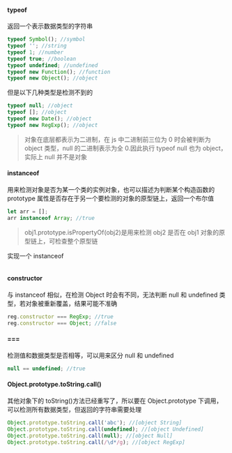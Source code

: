#### typeof

返回一个表示数据类型的字符串

```javascript
typeof Symbol(); //symbol
typeof ''; //string
typeof 1; //number
typeof true; //boolean
typeof undefined; //undefined
typeof new Function(); //function
typeof new Object(); //object
```

但是以下几种类型是检测不到的

```javascript
typeof null; //object
typeof []; //object
typeof new Date(); //object
typeof new RegExp(); //object
```

> 对象在底层都表示为二进制，在 js 中二进制前三位为 0 时会被判断为 object 类型，null 的二进制表示为全 0.因此执行 typeof null 也为 object，实际上 null 并不是对象

#### instanceof

用来检测对象是否为某一个类的实例对象，也可以描述为判断某个构造函数的 prototype 属性是否存在于另一个要检测的对象的原型链上，返回一个布尔值

```javascript
let arr = [];
arr instanceof Array; //true
```

> obj1.prototype.isPropertyOf(obj2)是用来检测 obj2 是否在 obj1 对象的原型链上，可检查整个原型链

实现一个 instanceof

```js

```

#### constructor

与 instanceof 相似，在检测 Object 时会有不同，无法判断 null 和 undefined 类型，若对象被重新覆盖，结果可能不准确

```javascript
reg.constructor === RegExp; //true
reg.constructor === Object; //false
```

#### ===

检测值和数据类型是否相等，可以用来区分 null 和 undefined

```javascript
null == undefined; //true
```

#### Object.prototype.toString.call()

其他对象下的 toString()方法已经重写了，所以要在 Object.prototype 下调用，可以检测所有数据类型，但返回的字符串需要处理

```javascript
Object.prototype.toString.call('abc'); //[object String]
Object.prototype.toString.call(undefined); //[object Undefined]
Object.prototype.toString.call(null); //[object Null]
Object.prototype.toString.call(/\d*/g); //[object RegExp]
```
